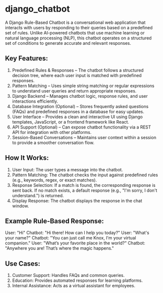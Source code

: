 # django_chatbot
A Django Rule-Based Chatbot is a conversational web application that interacts with users by responding to their queries based on a predefined set of rules. Unlike AI-powered chatbots that use machine learning or natural language processing (NLP), this chatbot operates on a structured set of conditions to generate accurate and relevant responses.

## Key Features:
1. Predefined Rules & Responses – The chatbot follows a structured decision tree, where each user input is matched with predefined responses.
2. Pattern Matching – Uses simple string matching or regular expressions to understand user queries and return appropriate responses.
3. Django Backend – Manages chatbot logic, response rules, and user interactions efficiently.
4. Database Integration (Optional) – Stores frequently asked questions (FAQs) and predefined responses in a database for easy updates.
5. User Interface – Provides a clean and interactive UI using Django templates, JavaScript, or a frontend framework like React.
6. API Support (Optional) – Can expose chatbot functionality via a REST API for integration with other platforms.
7. Session-Based Conversations – Maintains user context within a session to provide a smoother conversation flow.
## How It Works:
1. User Input: The user types a message into the chatbot.
2. Pattern Matching: The chatbot checks the input against predefined rules (e.g., keywords, regex, or exact matches).
3. Response Selection: If a match is found, the corresponding response is sent back. If no match exists, a default response (e.g., "I'm sorry, I don't understand.") is returned.
4. Display Response: The chatbot displays the response in the chat window.

## Example Rule-Based Response:
User: "Hi"
Chatbot: "Hi there! How can I help you today?"
User: "What's your name?"
Chatbot: "You can just call me Knox, I'm your virtual companion."
User: "What’s your favorite place in the world?"
Chatbot: "Anywhere you are! That’s where the magic happens."

## Use Cases:
1. Customer Support: Handles FAQs and common queries.
2. Education: Provides automated responses for learning platforms.
3. Internal Assistance: Acts as a virtual assistant for employees.

